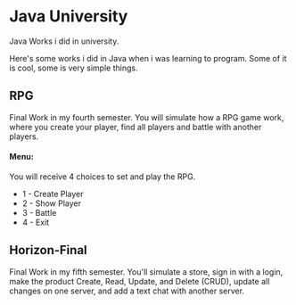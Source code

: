 # Java University

Java Works i did in university.

Here's some works i did in Java when i was learning to program. Some of it is cool, some is very simple things.

## RPG
Final Work in my fourth semester.
You will simulate how a RPG game work, where you create your player, find all players and battle with another players.

#### Menu:
You will receive 4 choices to set and play the RPG.
* 1 - Create Player
* 2 - Show Player
* 3 - Battle
* 4 - Exit

## Horizon-Final
Final Work in my fifth semester.
You'll simulate a store, sign in with a login, make the product Create, Read, Update, and Delete (CRUD), update all changes on one server, and add a text chat with another server.

